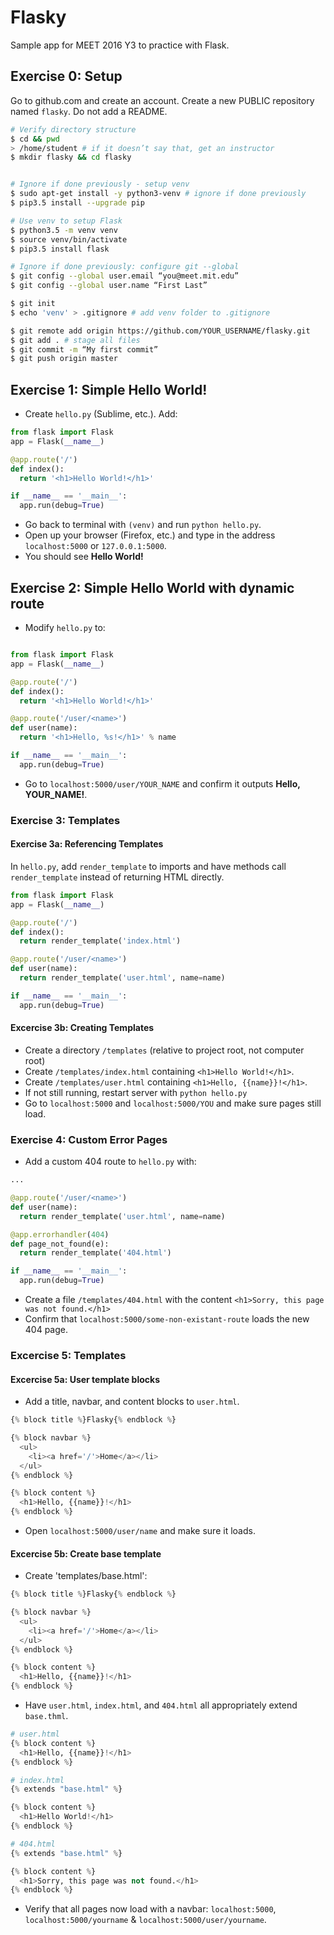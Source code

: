 # Flasky
Sample app for MEET 2016 Y3 to practice with Flask.

## Exercise 0: Setup
Go to github.com and create an account. Create a new PUBLIC repository named `flasky`. Do not add a README.


```bash
# Verify directory structure
$ cd && pwd
> /home/student # if it doesn’t say that, get an instructor
$ mkdir flasky && cd flasky


# Ignore if done previously - setup venv
$ sudo apt-get install -y python3-venv # ignore if done previously
$ pip3.5 install --upgrade pip

# Use venv to setup Flask
$ python3.5 -m venv venv
$ source venv/bin/activate
$ pip3.5 install flask

# Ignore if done previously: configure git --global
$ git config --global user.email “you@meet.mit.edu”
$ git config --global user.name “First Last”

$ git init
$ echo 'venv' > .gitignore # add venv folder to .gitignore

$ git remote add origin https://github.com/YOUR_USERNAME/flasky.git
$ git add . # stage all files
$ git commit -m “My first commit”
$ git push origin master
```

## Exercise 1: Simple Hello World!

- Create `hello.py` (Sublime, etc.). Add:

```python
from flask import Flask
app = Flask(__name__)

@app.route('/')
def index():
  return '<h1>Hello World!</h1>'

if __name__ == '__main__':
  app.run(debug=True)
```
- Go back to terminal with `(venv)` and run `python hello.py`.
- Open up your browser (Firefox, etc.) and type in the address `localhost:5000` or `127.0.0.1:5000`.
- You should see **Hello World!**

## Exercise 2: Simple Hello World with dynamic route
- Modify `hello.py` to:

```python

from flask import Flask
app = Flask(__name__)

@app.route('/')
def index():
  return '<h1>Hello World!</h1>'

@app.route('/user/<name>')
def user(name):
  return '<h1>Hello, %s!</h1>' % name

if __name__ == '__main__':
  app.run(debug=True)
```
- Go to `localhost:5000/user/YOUR_NAME` and confirm it outputs **Hello, YOUR_NAME!**.

### Exercise 3: Templates

#### Exercise 3a: Referencing Templates
In `hello.py`, add `render_template` to imports and have methods call `render_template` instead of returning HTML directly.

```python
from flask import Flask
app = Flask(__name__)

@app.route('/')
def index():
  return render_template('index.html')

@app.route('/user/<name>')
def user(name):
  return render_template('user.html', name=name)

if __name__ == '__main__':
  app.run(debug=True)
```

#### Excercise 3b: Creating Templates
- Create a directory `/templates` (relative to project root, not computer root)
- Create `/templates/index.html` containing `<h1>Hello World!</h1>`.
- Create `/templates/user.html` containing `<h1>Hello, {{name}}!</h1>`.
- If not still running, restart server with `python hello.py`
- Go to `localhost:5000` and `localhost:5000/YOU` and make sure pages still load.

### Exercise 4: Custom Error Pages
- Add a custom 404 route to `hello.py` with:

```python
...

@app.route('/user/<name>')
def user(name):
  return render_template('user.html', name=name)

@app.errorhandler(404)
def page_not_found(e):
  return render_template('404.html')

if __name__ == '__main__':
  app.run(debug=True)
```
- Create a file `/templates/404.html` with the content `<h1>Sorry, this page was not found.</h1>`
- Confirm that `localhost:5000/some-non-existant-route` loads the new 404 page.

### Excercise 5: Templates
#### Excercise 5a: User template blocks
- Add a title, navbar, and content blocks to `user.html`.

```python
{% block title %}Flasky{% endblock %}

{% block navbar %}
  <ul>
    <li><a href='/'>Home</a></li>
  </ul>
{% endblock %}

{% block content %}
  <h1>Hello, {{name}}!</h1>
{% endblock %}
```

- Open `localhost:5000/user/name` and make sure it loads.

#### Excercise 5b: Create base template
- Create 'templates/base.html':

```python
{% block title %}Flasky{% endblock %}

{% block navbar %}
  <ul>
    <li><a href='/'>Home</a></li>
  </ul>
{% endblock %}

{% block content %}
  <h1>Hello, {{name}}!</h1>
{% endblock %}
```
- Have `user.html`, `index.html`, and `404.html` all appropriately extend `base.thml`.

```python
# user.html
{% block content %}
  <h1>Hello, {{name}}!</h1>
{% endblock %}

# index.html
{% extends "base.html" %}

{% block content %}
  <h1>Hello World!</h1>
{% endblock %}

# 404.html
{% extends "base.html" %}

{% block content %}
  <h1>Sorry, this page was not found.</h1>
{% endblock %}

```

- Verify that all pages now load with a navbar: `localhost:5000`, `localhost:5000/yourname` &
 `localhost:5000/user/yourname`.